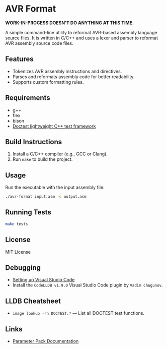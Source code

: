 # AVR Format

**WORK-IN-PROCESS DOESN'T DO ANYTHING AT THIS TIME.**

A simple command-line utility to reformat AVR-based assembly language source files.
It is written in C/C++ and uses a lexer and parser to reformat AVR assembly source code files.

## Features
- Tokenizes AVR assembly instructions and directives.
- Parses and reformats assembly code for better readability.
- Supports custom formatting rules.

## Requirements
* g++
* flex
* bison
* [Doctest lightweight C++ test framework](https://raw.githubusercontent.com/doctest/doctest/master/doctest/doctest.h)

## Build Instructions
1. Install a C/C++ compiler (e.g., GCC or Clang).
2. Run `make` to build the project.

## Usage
Run the executable with the input assembly file:
```bash
./avr-format input.asm -o output.asm
```

## Running Tests
```bash
make tests
```

## License
MIT License

## Debugging

* [Setting up Visual Studio Code](https://code.visualstudio.com/docs/cpp/launch-json-reference)
* Install the `CodeLLDB v1.9.0` Visual Studio Code plugin by `Vadim Chugunov`.

## LLDB Cheatsheet

* `image lookup -rn DOCTEST.*` — List all DOCTEST test functions.

## Links

* [Parameter Pack Documentation](https://en.cppreference.com/w/cpp/language/parameter_pack)

